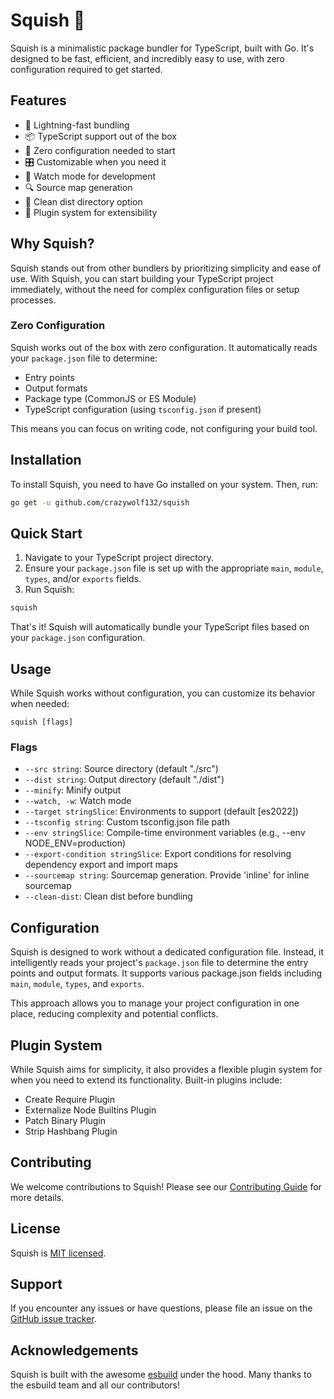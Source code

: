# Squish 🍊

Squish is a minimalistic package bundler for TypeScript, built with Go. It's designed to be fast, efficient, and incredibly easy to use, with zero configuration required to get started.

## Features

- 🚀 Lightning-fast bundling
- 📦 TypeScript support out of the box
- 🔧 Zero configuration needed to start
- 🎛️ Customizable when you need it
- 👀 Watch mode for development
- 🔍 Source map generation
- 🧹 Clean dist directory option
- 🔌 Plugin system for extensibility

## Why Squish?

Squish stands out from other bundlers by prioritizing simplicity and ease of use. With Squish, you can start building your TypeScript project immediately, without the need for complex configuration files or setup processes.

### Zero Configuration

Squish works out of the box with zero configuration. It automatically reads your `package.json` file to determine:

- Entry points
- Output formats
- Package type (CommonJS or ES Module)
- TypeScript configuration (using `tsconfig.json` if present)

This means you can focus on writing code, not configuring your build tool.

## Installation

To install Squish, you need to have Go installed on your system. Then, run:

```bash
go get -u github.com/crazywolf132/squish
```

## Quick Start

1. Navigate to your TypeScript project directory.
2. Ensure your `package.json` file is set up with the appropriate `main`, `module`, `types`, and/or `exports` fields.
3. Run Squish:

```bash
squish
```

That's it! Squish will automatically bundle your TypeScript files based on your `package.json` configuration.

## Usage

While Squish works without configuration, you can customize its behavior when needed:

```
squish [flags]
```

### Flags

- `--src string`: Source directory (default "./src")
- `--dist string`: Output directory (default "./dist")
- `--minify`: Minify output
- `--watch, -w`: Watch mode
- `--target stringSlice`: Environments to support (default [es2022])
- `--tsconfig string`: Custom tsconfig.json file path
- `--env stringSlice`: Compile-time environment variables (e.g., --env NODE_ENV=production)
- `--export-condition stringSlice`: Export conditions for resolving dependency export and import maps
- `--sourcemap string`: Sourcemap generation. Provide 'inline' for inline sourcemap
- `--clean-dist`: Clean dist before bundling

## Configuration

Squish is designed to work without a dedicated configuration file. Instead, it intelligently reads your project's `package.json` file to determine the entry points and output formats. It supports various package.json fields including `main`, `module`, `types`, and `exports`.

This approach allows you to manage your project configuration in one place, reducing complexity and potential conflicts.

## Plugin System

While Squish aims for simplicity, it also provides a flexible plugin system for when you need to extend its functionality. Built-in plugins include:

- Create Require Plugin
- Externalize Node Builtins Plugin
- Patch Binary Plugin
- Strip Hashbang Plugin

## Contributing

We welcome contributions to Squish! Please see our [Contributing Guide](CONTRIBUTING.md) for more details.

## License

Squish is [MIT licensed](LICENSE).

## Support

If you encounter any issues or have questions, please file an issue on the [GitHub issue tracker](https://github.com/yourusername/squish/issues).

## Acknowledgements

Squish is built with the awesome [esbuild](https://github.com/evanw/esbuild) under the hood. Many thanks to the esbuild team and all our contributors!